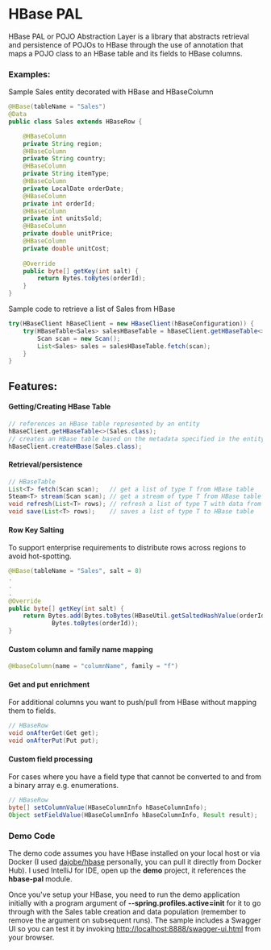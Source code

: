 # HBase PAL
HBase PAL or POJO Abstraction Layer is a library that abstracts retrieval and persistence of POJOs to HBase through the use of annotation that maps a POJO class to an HBase table and its fields to HBase columns.
### Examples:
Sample Sales entity decorated with HBase and HBaseColumn
```java
@HBase(tableName = "Sales")
@Data
public class Sales extends HBaseRow {

    @HBaseColumn
    private String region;
    @HBaseColumn
    private String country;
    @HBaseColumn
    private String itemType;
    @HBaseColumn
    private LocalDate orderDate;
    @HBaseColumn
    private int orderId;
    @HBaseColumn
    private int unitsSold;
    @HBaseColumn
    private double unitPrice;
    @HBaseColumn
    private double unitCost;
    
    @Override
    public byte[] getKey(int salt) {
        return Bytes.toBytes(orderId);
    }
}
```
Sample code to retrieve a list of Sales from HBase
```java
try(HBaseClient hBaseClient = new HBaseClient(hBaseConfiguration)) {
    try(HBaseTable<Sales> salesHBaseTable = hBaseClient.getHBaseTable<>(Sales.class)) {
        Scan scan = new Scan();
        List<Sales> sales = salesHBaseTable.fetch(scan);
    }
}
```
## Features:
#### Getting/Creating HBase Table
```java
// references an HBase table represented by an entity
hBaseClient.getHBaseTable<>(Sales.class); 
// creates an HBase table based on the metadata specified in the entity
hBaseClient.createHBase(Sales.class); 
```
#### Retrieval/persistence
```java
// HBaseTable
List<T> fetch(Scan scan);   // get a list of type T from HBase table
Steam<T> stream(Scan scan); // get a stream of type T from HBase table
void refresh(List<T> rows); // refresh a list of type T with data from HBase table
void save(List<T> rows);    // saves a list of type T to HBase table
```
#### Row Key Salting
To support enterprise requirements to distribute rows across regions to avoid hot-spotting.
```java
@HBase(tableName = "Sales", salt = 8)
.
.
.
@Override
public byte[] getKey(int salt) {
    return Bytes.add(Bytes.toBytes(HBaseUtil.getSaltedHashValue(orderId, salt)),
            Bytes.toBytes(orderId));
}

```
#### Custom column and family name mapping 
```java
@HbaseColumn(name = "columnName", family = "f")
```
#### Get and put enrichment
For additional columns you want to push/pull from HBase without mapping them to fields.
```java
// HBaseRow
void onAfterGet(Get get);
void onAfterPut(Put put);
```
#### Custom field processing
For cases where you have a field type that cannot be converted to and from a binary array e.g. enumerations.
```java
// HBaseRow
byte[] setColumnValue(HBaseColumnInfo hBaseColumnInfo);
Object setFieldValue(HBaseColumnInfo hBaseColumnInfo, Result result);
```
### Demo Code
The demo code assumes you have HBase installed on your local host or via Docker (I used <a href="https://github.com/dajobe/hbase-docker" target="_blank">dajobe/hbase</a> personally, you can pull it directly from Docker Hub).  I used IntelliJ for IDE, open up the **demo** project, it references the **hbase-pal** module.

Once you've setup your HBase, you need to run the demo application initially with a program argument of **--spring.profiles.active=init** for it to go through with the Sales table creation and data population (remember to remove the argument on subsequent runs). The sample includes a Swagger UI so you can test it by invoking <a href="http://localhost:8888/swagger-ui.html" target="_blank">http://localhost:8888/swagger-ui.html</a> from your browser.
